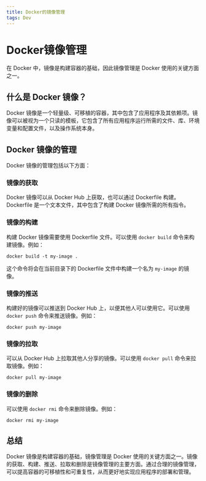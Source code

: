```yaml
---
title: Docker的镜像管理
tags: Dev
---
```


# Docker镜像管理

在 Docker 中，镜像是构建容器的基础，因此镜像管理是 Docker 使用的关键方面之一。

## 什么是 Docker 镜像？

Docker 镜像是一个轻量级、可移植的容器，其中包含了应用程序及其依赖项。镜像可以被视为一个只读的模板，它包含了所有应用程序运行所需的文件、库、环境变量和配置文件，以及操作系统本身。

## Docker 镜像的管理

Docker 镜像的管理包括以下方面：

### 镜像的获取

Docker 镜像可以从 Docker Hub 上获取，也可以通过 Dockerfile 构建。Dockerfile 是一个文本文件，其中包含了构建 Docker 镜像所需的所有指令。

### 镜像的构建

构建 Docker 镜像需要使用 Dockerfile 文件。可以使用 `docker build` 命令来构建镜像。例如：

```
docker build -t my-image .
```

这个命令将会在当前目录下的 Dockerfile 文件中构建一个名为 `my-image` 的镜像。

### 镜像的推送

构建好的镜像可以推送到 Docker Hub 上，以便其他人可以使用它。可以使用 `docker push` 命令来推送镜像。例如：

```
docker push my-image
```

### 镜像的拉取

可以从 Docker Hub 上拉取其他人分享的镜像。可以使用 `docker pull` 命令来拉取镜像。例如：

```
docker pull my-image
```

### 镜像的删除

可以使用 `docker rmi` 命令来删除镜像。例如：

```
docker rmi my-image
```

## 总结

Docker 镜像是构建容器的基础，镜像管理是 Docker 使用的关键方面之一。镜像的获取、构建、推送、拉取和删除是镜像管理的主要方面。通过合理的镜像管理，可以提高容器的可移植性和可重复性，从而更好地实现应用程序的部署和管理。